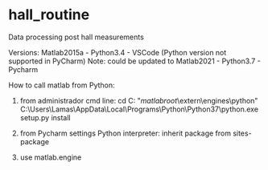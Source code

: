 # hall_routine
Data processing post hall measurements

Versions: Matlab2015a - Python3.4 - VSCode (Python version not supported in PyCharm)
Note: could be updated to Matlab2021 - Python3.7 - Pycharm 


How to call matlab from Python:
1) from administrador cmd line:
cd C: "_matlabroot_\extern\engines\python"
C:\Users\Lamas\AppData\Local\Programs\Python\Python37\python.exe setup.py install

2) from Pycharm settings Python interpreter: 
inherit package from sites-package

3) use matlab.engine
